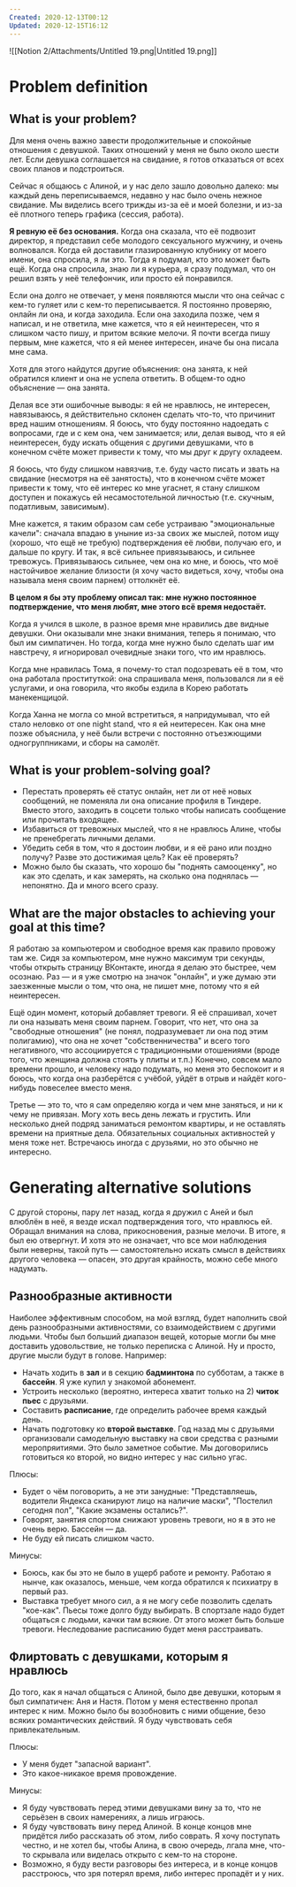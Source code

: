 ```yaml
---
Created: 2020-12-13T00:12
Updated: 2020-12-15T16:12
---
```

![[Notion 2/Attachments/Untitled 19.png|Untitled 19.png]]

# Problem definition

## What is your problem?

Для меня очень важно завести продолжительные и спокойные отношения с девушкой. Таких отношений у меня не было около шести лет. Если девушка соглашается на свидание, я готов отказаться от всех своих планов и подстроиться.

Сейчас я общаюсь с Алиной, и у нас дело зашло довольно далеко: мы каждый день переписываемся, недавно у нас было очень нежное свидание. Мы виделись всего трижды из-за её и моей болезни, и из-за её плотного теперь графика (сессия, работа).

**Я ревную её без основания.** Когда она сказала, что её подвозит директор, я представил себе молодого сексуального мужчину, и очень волновался. Когда ей доставили глазированную клубнику от моего имени, она спросила, я ли это. Тогда я подумал, кто это может быть ещё. Когда она спросила, знаю ли я курьера, я сразу подумал, что он решил взять у неё телефончик, или просто ей понравился.

Если она долго не отвечает, у меня появляются мысли что она сейчас с кем-то гуляет или с кем-то переписывается. Я постоянно проверяю, онлайн ли она, и когда заходила. Если она заходила позже, чем я написал, и не ответила, мне кажется, что я ей неинтересен, что я слишком часто пишу, и притом всякие мелочи. Я почти всегда пишу первым, мне кажется, что я ей менее интересен, иначе бы она писала мне сама.

Хотя для этого найдутся другие объяснения: она занята, к ней обратился клиент и она не успела ответить. В общем-то одно объяснение — она занята.

Делая все эти ошибочные выводы: я ей не нравлюсь, не интересен, навязываюсь, я действительно склонен сделать что-то, что причинит вред нашим отношениям. Я боюсь, что буду постоянно надоедать с вопросами, где и с кем она, чем занимается; или, делая вывод, что я ей неинтересен, буду искать общения с другими девушками, что в конечном счёте может привести к тому, что мы друг к другу охладеем.

Я боюсь, что буду слишком навязчив, т.е. буду часто писать и звать на свидание (несмотря на её занятость), что в конечном счёте может привести к тому, что её интерес ко мне угаснет, я стану слишком доступен и покажусь ей несамостотельной личностью (т.е. скучным, податливым, зависимым).

Мне кажется, я таким образом сам себе устраиваю "эмоциональные качели": сначала впадаю в уныние из-за своих же мыслей, потом ищу (хорошо, что ещё не требую) подтверждения её любви, получаю его, и дальше по кругу. И так, я всё сильнее привязываюсь, и сильнее тревожусь. Привязываюсь сильнее, чем она ко мне, и боюсь, что моё настойчивое желание близости (я хочу часто видеться, хочу, чтобы она называла меня своим парнем) оттолкнёт её.

**В целом я бы эту проблему описал так: мне нужно постоянное подтверждение, что меня любят, мне этого всё время недостаёт.**

Когда я учился в школе, в разное время мне нравились две видные девушки. Они оказывали мне знаки внимания, теперь я понимаю, что был им симпатичен. Но тогда, когда мне нужно было сделать шаг им навстречу, я игнорировал очевидные знаки того, что им нравлюсь.

Когда мне нравилась Тома, я почему-то стал подозревать её в том, что она работала проституткой: она спрашивала меня, пользовался ли я её услугами, и она говорила, что якобы ездила в Корею работать манекенщицой.

Когда Ханна не могла со мной встретиться, я напридумывал, что ей стало неловко от one night stand, что я ей неитересен. Как она мне позже объяснила, у неё были встречи с постоянно отъезжющими одногруппниками, и сборы на самолёт.

## What is your problem-solving goal?

- Перестать проверять её статус онлайн, нет ли от неё новых сообщений, не поменяла ли она описание профиля в Тиндере. Вместо этого, заходить в соцсети только чтобы написать сообщение или прочитать входящее.
- Избавиться от тревожных мыслей, что я не нравлюсь Алине, чтобы не пренебрегать личными делами.
- Убедить себя в том, что я достоин любви, и я её рано или поздно получу? Разве это достижимая цель? Как её проверять?
- Можно было бы сказать, что хорошо бы "поднять самооценку", но как это сделать, и как замерять, на сколько она поднялась — непонятно. Да и много всего сразу.

## What are the major obstacles to achieving your goal at this time?

Я работаю за компьютером и свободное время как правило провожу там же. Сидя за компьютером, мне нужно максимум три секунды, чтобы открыть страницу ВКонтакте, иногда я делаю это быстрее, чем осознаю. Раз — и я уже смотрю на значок "онлайн", и уже думаю эти заезженные мысли о том, что она, не пишет мне, потому что я ей неинтересен.

Ещё один момент, который добавляет тревоги. Я её спрашивал, хочет ли она называть меня своим парнем. Говорит, что нет, что она за "свободные отношения" (не понял, подразумевает ли она под этим полигамию), что она не хочет "собственничества" и всего того негативного, что ассоциируется с традиционными отошениями (вроде того, что женщина должна стоять у плиты и т.п.) Конечно, совсем мало времени прошло, и человеку надо подумать, но меня это беспокоит и я боюсь, что когда она разберётся с учёбой, уйдёт в отрыв и найдёт кого-нибудь повеселее вместо меня.

Третье — это то, что я сам определяю когда и чем мне заняться, и ни к чему не привязан. Могу хоть весь день лежать и грустить. Или несколько дней подряд заниматься ремонтом квартиры, и не оставлять времени на приятные дела. Обязательных социальных активностей у меня тоже нет. Встречаюсь иногда с друзьями, но это обычно не интересно.

# Generating alternative solutions

С другой стороны, пару лет назад, когда я дружил с Аней и был влюблён в неё, я везде искал подтверждения того, что нравлюсь ей. Обращал внимания на слова, прикосновения, разные мелочи. В итоге, я был ею отвергнут. И хотя это не означает, что все мои наблюдения были неверны, такой путь — самостоятельно искать смысл в действиях другого человека — опасен, это другая крайность, можно себе много надумать.

## Разнообразные активности

Наиболее эффективным способом, на мой взгляд, будет наполнить свой день разнообразными активностями, со взаимодействием с другими людьми. Чтобы был больший диапазон вещей, которые могли бы мне доставить удовольствие, не только переписка с Алиной. Ну и просто, другие мысли будут в голове. Например:

- Начать ходить в **зал** и в секцию **бадминтона** по субботам, а также в **бассейн**. Я уже купил у знакомой абонемент.
- Устроить несколько (вероятно, интереса хватит только на 2) **читок пьес** с друзьями.
- Составить **расписание**, где определить рабочее время каждый день.
- Начать подготовку ко **второй выставке**. Год назад мы с друзьями организовали самодельную выставку на свои средства с разными меропряитиями. Это было заметное событие. Мы договорились готовиться ко второй, но видно интерес у нас сильно угас.

Плюсы:

- Будет о чём поговорить, а не эти занудные: "Представляешь, водители Яндекса сканируют лицо на наличие маски", "Постелил сегодня пол", "Какие экзамены остались?".
- Говорят, занятия спортом снижают уровень тревоги, но я в это не очень верю. Бассейн — да.
- Не буду ей писать слишком часто.

Минусы:

- Боюсь, как бы это не было в ущерб работе и ремонту. Работаю я нынче, как оказалось, меньше, чем когда обратился к психиатру в первый раз.
- Выставка требует много сил, а я не могу себе позволить сделать "кое-как". Пьесы тоже долго буду выбирать. В спортзале надо будет общаться с людьми, качки там всякие. От этого может быть больше тревоги. Неследование расписанию будет меня расстраивать.

## Флиртовать с девушками, которым я нравлюсь

До того, как я начал общаться с Алиной, было две девушки, которым я был симпатичен: Аня и Настя. Потом у меня естественно пропал интерес к ним. Можно было бы возобновить с ними общение, безо всяких романтических действий. Я буду чувствовать себя привлекательным.

Плюсы:

- У меня будет "запасной вариант".
- Это какое-никакое время провождение.

Минусы:

- Я буду чувствовать перед этими девушками вину за то, что не серьёзен в своих намерениях, а лишь играюсь.
- Я буду чувствовать вину перед Алиной. В конце концов мне придётся либо рассказать об этом, либо соврать. Я хочу поступать честно, и не хотел бы, чтобы Алина, в свою очередь, лгала мне, что-то скрывала или виделась открыто с кем-то на стороне.
- Возможно, я буду вести разговоры без интереса, и в конце концов расстроюсь, что зря потерял время, либо интерес пропадёт и у них.